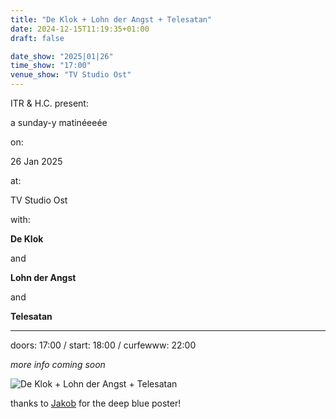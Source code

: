 ```yaml
---
title: "De Klok + Lohn der Angst + Telesatan"
date: 2024-12-15T11:19:35+01:00
draft: false

date_show: "2025|01|26"
time_show: "17:00"
venue_show: "TV Studio Ost"
---
```


ITR & H.C. present:

a sunday-y matinéeeée

on:

26 Jan 2025

at:

TV Studio Ost

with:

**De Klok**

and

**Lohn der Angst**

and

**Telesatan**

---

doors: 17:00 / start: 18:00 / curfewww: 22:00

_more info coming soon_

![De Klok + Lohn der Angst + Telesatan](../../posters/2025-01-26.png)

thanks to [Jakob](https://www.instagram.com/jakobantonhoernig/) for the deep blue poster!
